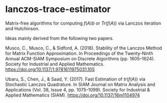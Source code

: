 # lanczos-trace-estimator
Matrix-free algorithms for computing $f(A)b$ or $Tr(f(A))$ via Lanczos iteration and Hutchinson. 

Ideas mainly derived from the following two papers.

Musco, C., Musco, C., & Sidford, A. (2018). Stability of the Lanczos Method for Matrix
Function Approximation. In Proceedings of the Twenty-Ninth Annual ACM-SIAM Symposium on
Discrete Algorithms (pp. 1605–1624). Society for Industrial and Applied Mathematics.
https://doi.org/10.1137/1.9781611975031.105

Ubaru, S., Chen, J., & Saad, Y. (2017). Fast Estimation of $tr(f(A))$ via Stochastic
Lanczos Quadrature. In SIAM Journal on Matrix Analysis and Applications (Vol. 38, Issue
4, pp. 1075–1099). Society for Industrial & Applied Mathematics (SIAM).
https://doi.org/10.1137/16m1104974
